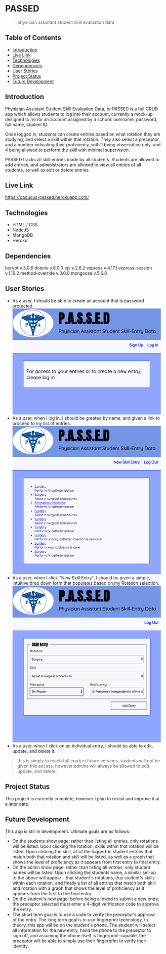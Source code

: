 # PASSED
> physician assistant student skill evaluation data

## Table of Contents
* [Introduction](#introduction)
* [Live Link](#live-link)
* [Technologies](#technologies)
* [Dependencies](#dependencies)
* [User Stories](#user-stories)
* [Project Status](#project-status)
* [Future Development](#future-development)

## Introduction
Physician Assistant Student Skill Evaluation Data, or PASSED is a full CRUD app which allows students to log into their account, currently a mock-up designed to mirror an account assigned by a school: username, password, full name, student ID.

Once logged in, students can create entries based on what rotation they are studying, and select a skill within that rotation. They also select a preceptor, and a number indicating their proficiency, with 1 being observation only, and 4 being allowed to perform the skill with minimal supervision.

PASSED tracks all skill entries made by all students. Students are allowed to add entries, and administrators are allowed to view all entries of all students, as well as edit or delete entries.

## Live Link
https://caducus-passed.herokuapp.com/

## Technologies
* HTML / CSS
* NodeJS
* MongoDB
* Heroku

## Dependencies
bcrypt v.3.0.6
dotenv v.8.0.0
ejs v.2.6.2
express v.4.17.1
express-session v.1.16.2
method-override v.3.0.0
mongoose v.5.6.8

## User Stories
* As a user, I should be able to create an account that is password protected.
![Example create_user](./public/images/passed-main.png)
* As a user, when I log in, I should be greeted by name, and given a link to proceed to my list of entries.
![Example create_user](./public/images/passed-entry-list.png)
* As a user, when I click "New Skill Entry", I should be given a simple, intuitive drop down form that populates based on my Rotation selection.
![Example create_user](./public/images/passed-create-entry.png)
* As a user, when I click on an individual entry, I should be able to edit, update, and delete it.
> this is simply to reach full crud; in future versions, students will not be given this access, however admins will always be allowed to edit, update, and delete.

## Project Status
This project is currently complete, however I plan to revisit and improve it at a later date.

## Future Development
This app is still in development. Ultimate goals are as follows:
* On the students show page: rather than listing all entries, only rotations will be listed. Upon clicking the rotation, skills within that rotation will be listed. Upon clicking the skill, all of the logged-in student entries that match both that rotation and skill will be listed, as well as a graph that shows the level of proficiency as it appears from first entry to final entry.
* On the admin show page: rather than listing all entries, only student names will be listed. Upon clicking the students name, a similar set-up to the above will appear - that student's rotations, that student's skills within each rotation, and finally a list of all entries that match both skill and rotation with a graph that shows the level of proficiency as it appears from the first to the final entry.
* On the student's new page: before being allowed to submit a new entry, the preceptor selected must enter a 4-digit verification code to approve the entry.
* The short term goal is to use a code to verify the preceptor's approval of the entry. The long term goal is to use fingerprint technology. In theory, this app will be on the student's phone. The student will select all information for the new entry, hand the phone to the preceptor to sign off, and assuming the phone itself is fingerprint-capable, the preceptor will be able to simply use their fingerprint to verify their identity.
